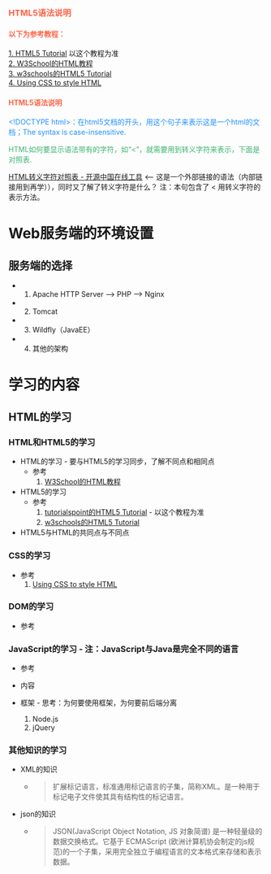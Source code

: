 
<!DOCTYPE html>
<html>
<body>

<h3 style="color:Tomato;">HTML5语法说明</h3>

<h4 style="color:Tomato;">以下为参考教程：</h4>
<a href="https://www.tutorialspoint.com/html5/index.htm">1. HTML5 Tutorial</a> 以这个教程为准<br>
<a href="http://www.w3school.com.cn/index.html">2. W3School的HTML教程</a> <br>
<a href="https://www.w3schools.com/html/default.asp">3. w3schools的HTML5 Tutorial</a> <br>
<a href="http://www.sagehill.net/docbookxsl/UsingCSS.html">4. Using CSS to style HTML</a>
<h4 style="color:Tomato;">HTML5语法说明</h4>
<p style="color:DodgerBlue;">&lt;!DOCTYPE html>：在html5文档的开头，用这个句子来表示这是一个html的文档；The syntax is case-insensitive.</p>

<p style="color:MediumSeaGreen;">HTML如何要显示语法带有的字符，如“&lt;”，就需要用到转义字符来表示，下面是对照表.</p>
<a href="http://tool.oschina.net/commons?type=2">HTML转义字符对照表 - 开源中国在线工具</a>   &lt;-- 这是一个外部链接的语法（内部链接用到再学）），同时又了解了转义字符是什么？ 注：本句包含了 &lt; 用转义字符的表示方法。

</body>
</html>


# Web服务端的环境设置
## 服务端的选择
   * 1. Apache HTTP Server  -->  PHP -->  Nginx
   * 2. Tomcat
   * 3. Wildfly（JavaEE）
   * 4. 其他的架构
# 学习的内容
## HTML的学习

### HTML和HTML5的学习
   * HTML的学习 - 要与HTML5的学习同步，了解不同点和相同点
      - 参考
         1. [W3School的HTML教程](http://www.w3school.com.cn/index.html)<br>
   * HTML5的学习
      - 参考
         1. [tutorialspoint的HTML5 Tutorial](https://www.tutorialspoint.com/html5/index.htm) - 以这个教程为准<br>
         2. [w3schools的HTML5 Tutorial](https://www.w3schools.com/html/default.asp)<br>
   * HTML5与HTML的共同点与不同点
### CSS的学习
   - 参考
      1. [Using CSS to style HTML](http://www.sagehill.net/docbookxsl/UsingCSS.html)<br>
### DOM的学习
   - 参考
### JavaScript的学习 - 注：JavaScript与Java是完全不同的语言
   - 参考
   - 内容
   
   - 框架 - 思考：为何要使用框架，为何要前后端分离
      1. Node.js
      2. jQuery
      
### 其他知识的学习
   * XML的知识
      + >扩展标记语言，标准通用标记语言的子集，简称XML。是一种用于标记电子文件使其具有结构性的标记语言。
   * json的知识
      + >JSON(JavaScript Object Notation, JS 对象简谱) 是一种轻量级的数据交换格式。它基于 ECMAScript (欧洲计算机协会制定的js规范)的一个子集，采用完全独立于编程语言的文本格式来存储和表示数据。
